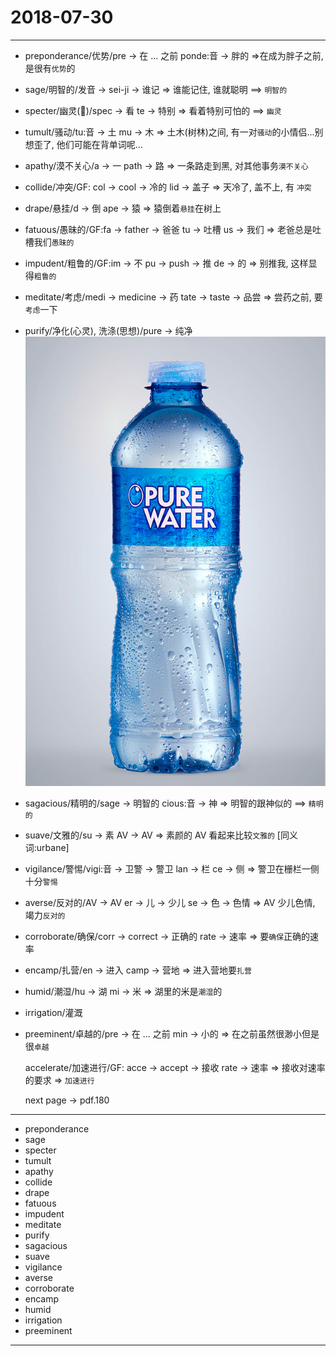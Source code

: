 # 2018-07-30

---

- preponderance/优势/pre -> 在 ... 之前 ponde:音 -> 胖的 =>在成为胖子之前, 是很有`优势`的
- sage/明智的/发音 -> sei-ji -> 谁记 => 谁能记住, 谁就聪明 ==> `明智的`
- specter/幽灵(👻)/spec -> 看 te -> 特别 => 看着特别可怕的 ==> `幽灵`
- tumult/骚动/tu:音 -> 土 mu -> 木 => 土木(树林)之间, 有一对`骚动`的小情侣...别想歪了, 他们可能在背单词呢...
- apathy/漠不关心/a -> 一 path -> 路 => 一条路走到黑, 对其他事务`漠不关心`
- collide/冲突/GF: col -> cool -> 冷的 lid -> 盖子 => 天冷了, 盖不上, 有 `冲突`
- drape/悬挂/d -> 倒 ape -> 猿 => 猿倒着`悬挂`在树上
- fatuous/愚昧的/GF:fa -> father -> 爸爸 tu -> 吐槽 us -> 我们 => 老爸总是吐槽我们`愚昧的`
- impudent/粗鲁的/GF:im -> 不 pu -> push -> 推 de -> 的 => 别推我, 这样显得`粗鲁的`
- meditate/考虑/medi -> medicine -> 药 tate -> taste -> 品尝 => 尝药之前, 要`考虑`一下
- purify/净化(心灵), 洗涤(思想)/pure -> 纯净 ![pure water](./figure/purify.jpg?raw=true)
- sagacious/精明的/sage -> 明智的 cious:音 -> 神 => 明智的跟神似的 ==> `精明的`
- suave/文雅的/su -> 素 AV -> AV => 素颜的 AV 看起来比较`文雅的` [同义词:urbane]
- vigilance/警惕/vigi:音 -> 卫警 -> 警卫 lan -> 栏 ce -> 侧 => 警卫在栅栏一侧十分`警惕`
- averse/反对的/AV -> AV er -> 儿 -> 少儿 se -> 色 -> 色情 => AV 少儿色情, 竭力`反对的`
- corroborate/确保/corr -> correct -> 正确的 rate -> 速率 => 要`确保`正确的速率
- encamp/扎营/en -> 进入 camp -> 营地 => 进入营地要`扎营`
- humid/潮湿/hu -> 湖 mi -> 米 => 湖里的米是`潮湿`的
- irrigation/灌溉
- preeminent/卓越的/pre -> 在 ... 之前 min -> 小的 => 在之前虽然很渺小但是很`卓越`

    accelerate/加速进行/GF: acce -> accept -> 接收 rate -> 速率 => 接收对速率的要求 => `加速进行`

    next page -> pdf.180

---

- preponderance
- sage
- specter
- tumult
- apathy
- collide
- drape
- fatuous
- impudent
- meditate
- purify
- sagacious
- suave
- vigilance
- averse
- corroborate
- encamp
- humid
- irrigation
- preeminent

---

